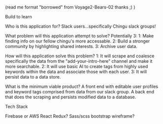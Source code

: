 (read me format "borrowed" from Voyage2-Bears-02 thanks ;) )

Build to learn

Who is this application for?
Slack users...specifically Chingu slack groups!

What problem will this application attempt to solve?
Potentially 3:
1: Make finding info on our fellow chingu's more accessable.
2: Build a stronger community by highlighting shared interests.
3: Archive user data.

How will this application solve this problem?
1: It will scrape and coalesce specifically the data from the "add-your-intro-here" channel and make it more searchable.
2: It will use basic AI to create tags from highly used keywords within the data and associate those with each user.
3: It will persist data to a data store.

What is the minimum viable product?
A front end with editable user profiles and keyword tags comprised from data from our slack group. A back end that does the scraping and persists modified data to a database. 

Tech Stack

Firebase or AWS
React
Redux?
Sass/scss
bootstrap
wireframe?
